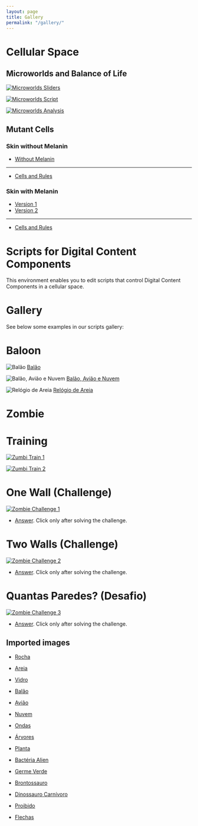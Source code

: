 ```yaml
---
layout: page
title: Gallery
permalink: "/gallery/"
---
```


# Cellular Space

## Microworlds and Balance of Life

[![Microworlds Sliders](/dcc/assets/images/gallery/microworlds-sliders.png)](/dcc/dcc/playground/scripts/editor.html?source=cell/microworld-sliders&mode=no-script-no-hide)

[![Microworlds Script](/dcc/assets/images/gallery/microworlds-script.png)](/dcc/dcc/playground/scripts/editor.html?source=cell/microworld-scripts)

[![Microworlds Analysis](/dcc/assets/images/gallery/microworlds-sliders-datasci.png)](/dcc/dcc/playground/scripts/editor.html?source=cell/microworld-sliders-datasci&mode=no-script-no-hide)

## Mutant Cells

### Skin without Melanin

* [Without Melanin](https://harena-lab.github.io/dcc/dcc/playground/scripts/editor-dev.html?source=cell/mutant-cell-scripts-dev-skin-previous)

<hr>

* [Cells and Rules](https://harena-lab.github.io/dcc/dcc/playground/scripts/gallery/cell-dev/mutant-cell-skin.space)

### Skin with Melanin

* [Version 1](https://harena-lab.github.io/dcc/dcc/playground/scripts/editor-dev.html?source=cell/mutant-cell-scripts-dev-skin-1)
* [Version 2](https://harena-lab.github.io/dcc/dcc/playground/scripts/editor-dev.html?source=cell/mutant-cell-scripts-dev-skin-2)

<hr>

* [Cells and Rules](https://harena-lab.github.io/dcc/dcc/playground/scripts/gallery/cell-dev/mutant-cell-skin-melanoma.space)

# Scripts for Digital Content Components

This environment enables you to edit scripts that control Digital Content Components in a cellular space.

# Gallery

See below some examples in our scripts gallery:

# Baloon

![Balão](images/movement-fly-balloon.png)
[Balão](editor.html?source=cell/movement-fly-balloon)

![Balão, Avião e Nuvem](images/movement-fly-balloon-cloud-plane.png)
[Balão, Avião e Nuvem](editor.html?source=cell/movement-fly-balloon-cloud-plane)

![Relógio de Areia](images/movement-sand-clock.png)
[Relógio de Areia](editor.html?source=cell/movement-sand-clock)

# Zombie

# Training

[![Zumbi Train 1](images/zombie-wall.png)](editor.html?source=cell/zombie-wall-train1&mode=no-script)

[![Zumbi Train 2](images/zombie-wall.png)](editor.html?source=cell/zombie-wall-train2&mode=no-script)

# One Wall (Challenge)

[![Zombie Challenge 1](images/zombie-wall-challenge1.png)](editor.html?source=cell/zombie-wall-hidden-challenge1&mode=no-script)

* [Answer](editor.html?source=cell/zombie-wall-challenge1&mode=no-script).
Click only after solving the challenge.

# Two Walls (Challenge)

[![Zombie Challenge 2](images/zombie-wall-challenge2.png)](editor.html?source=cell/zombie-wall-hidden-challenge2&mode=no-script)

* [Answer](editor.html?source=cell/zombie-wall-challenge2&mode=no-script).
Click only after solving the challenge.

# Quantas Paredes? (Desafio)

[![Zombie Challenge 3](images/zombie-wall-challenge3.png)](editor.html?source=cell/zombie-wall-hidden-challenge3&mode=no-script)

* [Answer](editor.html?source=cell/zombie-wall-challenge3&mode=no-script).
Click only after solving the challenge.

## Imported images

* [Rocha](https://pixabay.com/vectors/rocks-stones-mining-soil-pebbles-155635/)
* [Areia](https://pixabay.com/vectors/template-pattern-seamless-blue-1099298/)
* [Vidro](https://pixabay.com/vectors/ball-balls-glass-glow-glowing-1293319/)
* [Balão](https://pixabay.com/vectors/balloon-blue-shiny-helium-happy-25734/)
* [Avião](https://pixabay.com/illustrations/children-s-plane-red-kids-plane-1789559/)
* [Nuvem](https://pixabay.com/vectors/cloud-thought-weather-153992/)

* [Ondas](https://pixabay.com/vectors/blue-water-pattern-sea-tide-waves-309761/)

* [Árvores](https://pixabay.com/vectors/tree-environment-ecology-nature-146748/)
* [Planta](https://pixabay.com/vectors/sapling-plant-growing-seedling-154734/)

* [Bactéria Alien](https://pixabay.com/vectors/virus-alien-health-bug-medical-312665/)
* [Germe Verde](https://pixabay.com/vectors/germ-virus-bacteria-infection-308922/)

* [Brontossauro](https://pixabay.com/vectors/brontosaurus-dinosaurs-extinct-37797/)
* [Dinossauro Carnívoro](https://pixabay.com/vectors/cartoon-comic-dino-dinosaur-green-1299393/)

* [Proibido](https://pixabay.com/vectors/no-symbol-prohibition-sign-39767/)
* [Flechas](https://pixabay.com/vectors/arrow-direction-turn-set-left-36877/)
